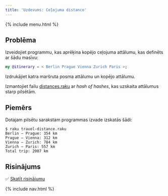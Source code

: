 ```yaml
---
title: 'Uzdevums: Ceļojuma distance'
---
```


{% include menu.html %}

## Problēma

Izveidojiet programmu, kas aprēķina kopējo ceļojuma attālumu, kas definēts ar šādu masīvu:

```raku
my @itinerary = < Berlin Prague Vienna Zurich Paris >;
```

Izdrukājiet katra maršruta posma attālumu un kopējo attālumu.

Izmantojiet failu [distances.raku](https://github.com/ash/raku-course/blob/master/essentials/associatives/exercises/travel-distance/distances.raku) ar _hash of hashes_, kas uzskaita attālumus starp pilsētām.

## Piemērs

Dotajam pilsētu sarakstam programmas izvade izskatās šādi:

```console
$ raku travel-distance.raku
Berlin — Prague: 354 km
Prague — Vienna: 312 km
Vienna — Zurich: 784 km
Zurich — Paris: 557 km
Total trip: 2007 km
```

## Risinājums

✅ [Skatīt risinājumu](solution)

{% include nav.html %}